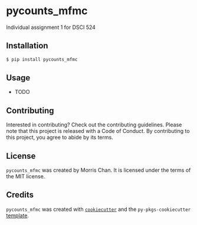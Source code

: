 # pycounts_mfmc

Individual assignment 1 for DSCI 524

## Installation

```bash
$ pip install pycounts_mfmc
```

## Usage

- TODO

## Contributing

Interested in contributing? Check out the contributing guidelines. Please note that this project is released with a Code of Conduct. By contributing to this project, you agree to abide by its terms.

## License

`pycounts_mfmc` was created by Morris Chan. It is licensed under the terms of the MIT license.

## Credits

`pycounts_mfmc` was created with [`cookiecutter`](https://cookiecutter.readthedocs.io/en/latest/) and the `py-pkgs-cookiecutter` [template](https://github.com/py-pkgs/py-pkgs-cookiecutter).
